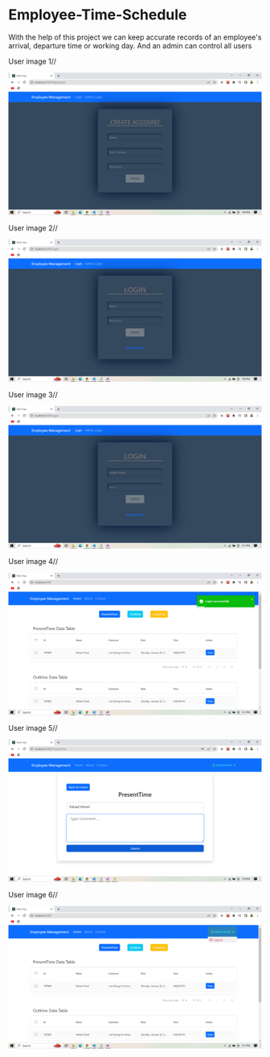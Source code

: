 # Employee-Time-Schedule

With the help of this project we can keep accurate records of an employee's arrival, departure time or working day. And an admin can control all users


 User image 1//
 
 
<img src="Project-img/1.png" />


 User image 2//
 
 
<img src="Project-img/2.png" />


 User image 3//
 
 
<img src="Project-img/3.png" />


 User image 4//
 
 
<img src="Project-img/4.png" />


 User image 5//
 
 
<img src="Project-img/5.png" />


 User image 6//
 
 
<img src="Project-img/6.png" />
